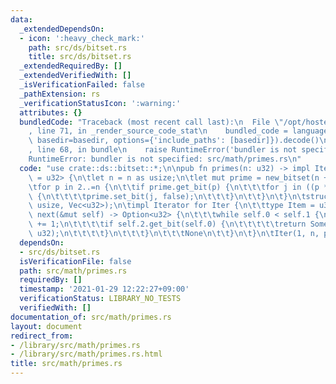 ```yaml
---
data:
  _extendedDependsOn:
  - icon: ':heavy_check_mark:'
    path: src/ds/bitset.rs
    title: src/ds/bitset.rs
  _extendedRequiredBy: []
  _extendedVerifiedWith: []
  _isVerificationFailed: false
  _pathExtension: rs
  _verificationStatusIcon: ':warning:'
  attributes: {}
  bundledCode: "Traceback (most recent call last):\n  File \"/opt/hostedtoolcache/Python/3.9.1/x64/lib/python3.9/site-packages/onlinejudge_verify/documentation/build.py\"\
    , line 71, in _render_source_code_stat\n    bundled_code = language.bundle(stat.path,\
    \ basedir=basedir, options={'include_paths': [basedir]}).decode()\n  File \"/opt/hostedtoolcache/Python/3.9.1/x64/lib/python3.9/site-packages/onlinejudge_verify/languages/user_defined.py\"\
    , line 68, in bundle\n    raise RuntimeError('bundler is not specified: {}'.format(path.as_posix()))\n\
    RuntimeError: bundler is not specified: src/math/primes.rs\n"
  code: "use crate::ds::bitset::*;\n\npub fn primes(n: u32) -> impl Iterator<Item\
    \ = u32> {\n\tlet n = n as usize;\n\tlet mut prime = new_bitset(n + 1);\n\tprime.negate();\n\
    \tfor p in 2..=n {\n\t\tif prime.get_bit(p) {\n\t\t\tfor j in ((p * 2)..=n).step_by(p)\
    \ {\n\t\t\t\tprime.set_bit(j, false);\n\t\t\t}\n\t\t}\n\t}\n\tstruct Iter(usize,\
    \ usize, Vec<u32>);\n\timpl Iterator for Iter {\n\t\ttype Item = u32;\n\t\tfn\
    \ next(&mut self) -> Option<u32> {\n\t\t\twhile self.0 < self.1 {\n\t\t\t\tself.0\
    \ += 1;\n\t\t\t\tif self.2.get_bit(self.0) {\n\t\t\t\t\treturn Some(self.0 as\
    \ u32);\n\t\t\t\t}\n\t\t\t}\n\t\t\tNone\n\t\t}\n\t}\n\tIter(1, n, prime)\n}\n"
  dependsOn:
  - src/ds/bitset.rs
  isVerificationFile: false
  path: src/math/primes.rs
  requiredBy: []
  timestamp: '2021-01-29 12:22:27+09:00'
  verificationStatus: LIBRARY_NO_TESTS
  verifiedWith: []
documentation_of: src/math/primes.rs
layout: document
redirect_from:
- /library/src/math/primes.rs
- /library/src/math/primes.rs.html
title: src/math/primes.rs
---
```

